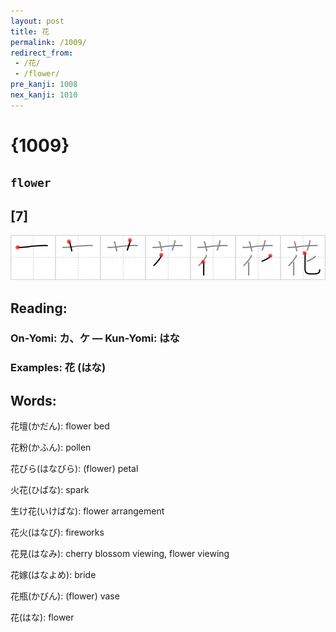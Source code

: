 ```yaml
---
layout: post
title: 花
permalink: /1009/
redirect_from:
 - /花/
 - /flower/
pre_kanji: 1008
nex_kanji: 1010
---
```


# {1009}

## `flower`

## [7]

<div class="stroke"><img src="../images/E88AB1.png" /></div>

## Reading:

### On-Yomi: カ、ケ &mdash; Kun-Yomi: はな

### Examples: 花 (はな)

## Words:

花壇(かだん): flower bed

花粉(かふん): pollen

花びら(はなびら): (flower) petal

火花(ひばな): spark

生け花(いけばな): flower arrangement

花火(はなび): fireworks

花見(はなみ): cherry blossom viewing, flower viewing

花嫁(はなよめ): bride

花瓶(かびん): (flower) vase

花(はな): flower
